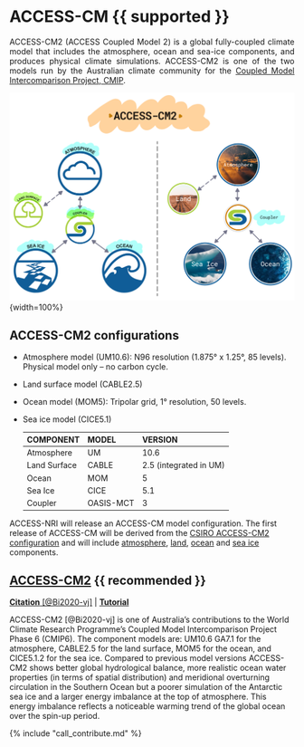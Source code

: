 # ACCESS-CM {{ supported }}

<div style="text-align: justify">
ACCESS-CM2 (ACCESS Coupled Model 2) is a global fully-coupled climate model that includes the atmosphere, ocean and sea-ice components, and produces physical climate simulations. ACCESS-CM2 is one of the two models run by the Australian climate community for the 
<a href = "https://www.wcrp-climate.org/wgcm-cmip" target="_blank"> Coupled Model Intercomparison Project, CMIP</a>.
<br>
</div>

![ACCESS-CM2 Logo](../../assets/component-logos/access-cm2-1.9.png){width=100%}

## ACCESS-CM2 configurations

- Atmosphere model (UM10.6): N96 resolution (1.875° x 1.25°, 85 levels). Physical model only – no carbon cycle.

- Land surface model (CABLE2.5) 

- Ocean model (MOM5): Tripolar grid, 1° resolution, 50 levels.

- Sea ice model (CICE5.1) 

    | COMPONENT     | MODEL         | VERSION               |
    | ------------- | ------------- | --------------------- |
    | Atmosphere    | UM            | 10.6                  |
    | Land Surface  | CABLE         | 2.5 (integrated in UM)|
    | Ocean         | MOM	        | 5                     |
    | Sea Ice       | CICE          | 5.1                   |
    | Coupler       | OASIS-MCT     | 3                     |

ACCESS-NRI will release an ACCESS-CM model configuration. The first release of ACCESS-CM will be derived from the [CSIRO ACCESS-CM2 configuration](#access-cm2) and will include [atmosphere], [land], [ocean] and [sea ice] components.

## [ACCESS-CM2] {{ recommended }}

[**Citation** [@Bi2020-vj]][ACCESS-CM2-cite] |
[**Tutorial**][ACCESS-CM2-tute]

ACCESS-CM2 [@Bi2020-vj] is one of Australia’s contributions to the World Climate Research Programme’s Coupled Model Intercomparison Project Phase 6 (CMIP6). The component models are: UM10.6 GA7.1 for the atmosphere, CABLE2.5 for the land surface, MOM5 for the ocean, and CICE5.1.2 for the sea ice. Compared to previous model versions ACCESS-CM2 shows better global hydrological balance, more realistic ocean water properties (in terms of spatial distribution) and meridional overturning circulation in the Southern Ocean but a poorer simulation of the Antarctic sea ice and a larger energy imbalance at the top of atmosphere. This energy imbalance reflects a noticeable warming trend of the global ocean over the spin-up period.

[atmosphere]: ../model_components/atmosphere.md
[land]: ../model_components/land.md
[ocean]: ../model_components/ocean.md
[sea ice]: ../model_components/sea-ice.md

[ACCESS-CM2]: https://research.csiro.au/access/about/cm2/
[ACCESS-CM2-cite]: https://www.publish.csiro.au/es/ES19040
[ACCESS-CM2-tute]: https://nespclimate.com.au/wp-content/uploads/2020/10/Instruction-document-Getting_started_with_ACCESS.pdf

{% include "call_contribute.md" %}
